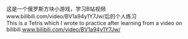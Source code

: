 这是一个俄罗斯方块小游戏，学习B站视频www.bilibili.com/video/BV1a94y1Y7Jw/后的个人练习   
This is a Tetris which I wrote to practice after learning from a video on bilibili.www.bilibili.com/video/BV1a94y1Y7Jw/
